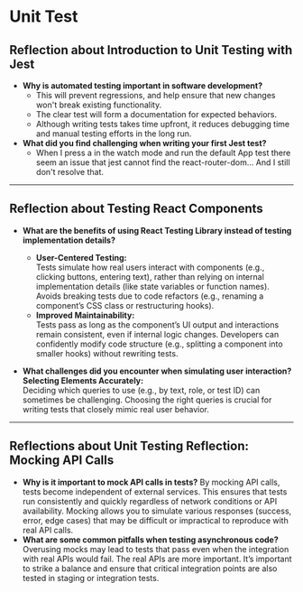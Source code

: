 # Unit Test

## Reflection about Introduction to Unit Testing with Jest

- **Why is automated testing important in software development?**
  - This will prevent regressions, and help ensure that new changes won't break existing functionality.
  - The clear test will form a documentation for expected behaviors.
  - Although writing tests takes time upfront, it reduces debugging time and manual testing efforts in the long run.
- **What did you find challenging when writing your first Jest test?**
  - When I press a in the watch mode and run the default App test there seem an issue that jest cannot find the react-router-dom... And I still don't resolve that.

---

## Reflection about Testing React Components

- **What are the benefits of using React Testing Library instead of testing implementation details?**

  - **User-Centered Testing:**  
    Tests simulate how real users interact with components (e.g., clicking buttons, entering text), rather than relying on internal implementation details (like state variables or function names).
    Avoids breaking tests due to code refactors (e.g., renaming a component’s CSS class or restructuring hooks).
  - **Improved Maintainability:**  
    Tests pass as long as the component’s UI output and interactions remain consistent, even if internal logic changes.
    Developers can confidently modify code structure (e.g., splitting a component into smaller hooks) without rewriting tests.

- **What challenges did you encounter when simulating user interaction?**
  **Selecting Elements Accurately:**  
  Deciding which queries to use (e.g., by text, role, or test ID) can sometimes be challenging. Choosing the right queries is crucial for writing tests that closely mimic real user behavior.

---

## Reflections about Unit Testing Reflection: Mocking API Calls

- **Why is it important to mock API calls in tests?**
  By mocking API calls, tests become independent of external services. This ensures that tests run consistently and quickly regardless of network conditions or API availability.
  Mocking allows you to simulate various responses (success, error, edge cases) that may be difficult or impractical to reproduce with real API calls.
- **What are some common pitfalls when testing asynchronous code?**
  Overusing mocks may lead to tests that pass even when the integration with real APIs would fail. The real APIs are more important. It’s important to strike a balance and ensure that critical integration points are also tested in staging or integration tests.
